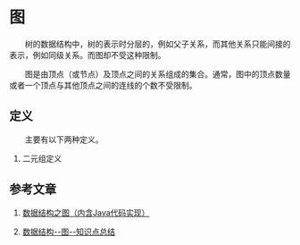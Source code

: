 #  图

　　树的数据结构中，树的表示时分层的，例如父子关系，而其他关系只能间接的表示，例如同级关系。而图却不受这种限制。

　　图是由顶点（或节点）及顶点之间的关系组成的集合。通常，图中的顶点数量或者一个顶点与其他顶点之间的连线的个数不受限制。

## 定义

　　主要有以下两种定义。

1. 二元组定义





## 参考文章

1. [数据结构之图（内含Java代码实现）](https://blog.csdn.net/qq_41701956/article/details/99588446)

2. [数据结构--图--知识点总结](https://blog.csdn.net/void_worker/article/details/80720466)

